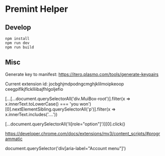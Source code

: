 # Premint Helper

## Develop

```
npm install
npm run dev
npm run build
```

## Misc

Generate key to manifest: https://itero.plasmo.com/tools/generate-keypairs

Current extension id: jocbghjmdpodngcmghjklilmoipkeoop
ceegpiflkjflcklliibajfhlgoljefio

[...[...document.querySelectorAll('div.MuiBox-root')].filter(x => x.innerText.toLowerCase() === 'you won')[0].nextElementSibling.querySelectorAll('p')].filter(x => x.innerText.includes('....'))

[...document.querySelectorAll('li[role="option"]')][0].click()

https://developer.chrome.com/docs/extensions/mv3/content_scripts/#programmatic

document.querySelector('div[aria-label="Account menu"]')
